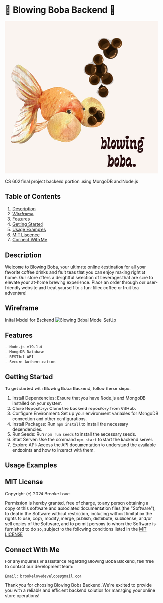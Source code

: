 # 🍵 Blowing Boba Backend 🍵

![Blowing Boba](./Images/blowingBoba.png)

CS 602 final project backend portion using MongoDB and Node.js

## Table of Contents

1. [Description](#description)
2. [Wireframe](#wireframe)
3. [Features](#features)
4. [Getting Started](#getting-started)
5. [Usage Examples](#usage-examples)
6. [MIT Liscence](#mit-license)
7. [Connect With Me](#connect-with-me)

## Description

Welcome to Blowing Boba, your ultimate online destination for all your favorite coffee drinks and fruit teas that you can enjoy making right at home. Our store offers a delightful selection of beverages that are sure to elevate your at-home brewing experience. Place an order through our user-friendly website and treat yourself to a fun-filled coffee or fruit tea adventure!

## Wireframe

Inital Model for Backend
![Blowing Bobal Model SetUp](./Images/Screenshot%202024-01-24%20at%202.36.41 PM.png)

## Features

    - Node.js v19.1.0
    - MongoDB Database
    - RESTful API
    - Secure Authentication

## Getting Started

To get started with Blowing Boba Backend, follow these steps:

1. Install Dependencies: Ensure that you have Node.js and MongoDB installed on your system.
2. Clone Repository: Clone the backend repository from GitHub.
3. Configure Environment: Set up your environment variables for MongoDB connection and other configurations.
4. Install Packages: Run `npm install` to install the necessary dependencies.
5. Run Seeds: Run `npm run seeds` to install the necessary seeds.
6. Start Server: Use the command `npm start` to start the backend server.
7. Explore API: Access the API documentation to understand the available endpoints and how to interact with them.

## Usage Examples

## MIT License

Copyright (c) 2024 Brooke Love

Permission is hereby granted, free of charge, to any person obtaining a copy
of this software and associated documentation files (the "Software"), to deal
in the Software without restriction, including without limitation the rights
to use, copy, modify, merge, publish, distribute, sublicense, and/or sell
copies of the Software, and to permit persons to whom the Software is
furnished to do so, subject to the following conditions listed in the [MIT LICENSE](./LICENSE)

## Connect With Me

For any inquiries or assistance regarding Blowing Boba Backend, feel free to contact our development team:

    Email: brookelovedevelops@gmail.com

Thank you for choosing Blowing Boba Backend. We're excited to provide you with a reliable and efficient backend solution for managing your online store operations!